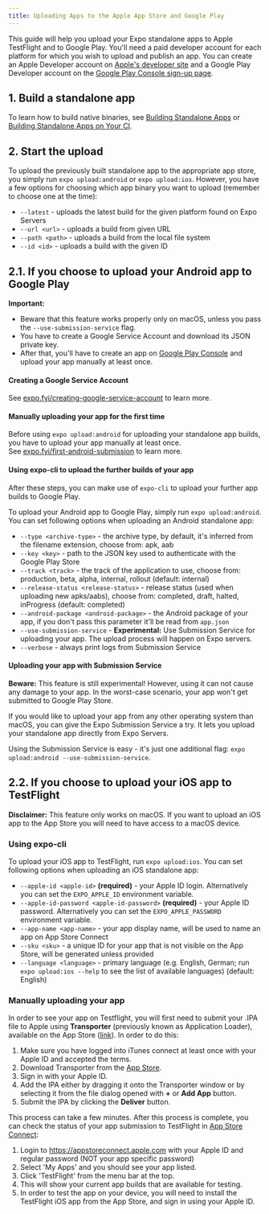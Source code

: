 ```yaml
---
title: Uploading Apps to the Apple App Store and Google Play
---
```


This guide will help you upload your Expo standalone apps to Apple TestFlight and to Google Play.
You'll need a paid developer account for each platform for which you wish to upload and publish an app. You can create an Apple Developer account on [Apple's developer site](https://developer.apple.com/account/) and a Google Play Developer account on the [Google Play Console sign-up page](https://play.google.com/apps/publish/signup/).

## 1. Build a standalone app

To learn how to build native binaries, see [Building Standalone Apps](building-standalone-apps.md) or [Building Standalone Apps on Your CI](turtle-cli.md).

## 2. Start the upload

To upload the previously built standalone app to the appropriate app store, you simply run `expo upload:android` or `expo upload:ios`. However, you have a few options for choosing which app binary you want to upload (remember to choose one at the time):

- `--latest` - uploads the latest build for the given platform found on Expo Servers
- `--url <url>` - uploads a build from given URL
- `--path <path>` - uploads a build from the local file system
- `--id <id>` - uploads a build with the given ID

## 2.1. If you choose to upload your Android app to Google Play

**Important:**

- Beware that this feature works properly only on macOS, unless you pass the `--use-submission-service` flag.
- You have to create a Google Service Account and download its JSON private key.
- After that, you'll have to create an app on [Google Play Console](https://play.google.com/apps/publish/) and upload your app manually at least once.

#### Creating a Google Service Account

See [expo.fyi/creating-google-service-account](https://expo.fyi/creating-google-service-account) to learn more.

#### Manually uploading your app for the first time

Before using `expo upload:android` for uploading your standalone app builds, you have to upload your app manually at least once.<br />
See [expo.fyi/first-android-submission](https://expo.fyi/first-android-submission) to learn more.

#### Using expo-cli to upload the further builds of your app

After these steps, you can make use of `expo-cli` to upload your further app builds to Google Play.

To upload your Android app to Google Play, simply run `expo upload:android`. You can set following options when uploading an Android standalone app:

- `--type <archive-type>` - the archive type, by default, it's inferred from the filename extension, choose from: apk, aab
- `--key <key>` - path to the JSON key used to authenticate with the Google Play Store
- `--track <track>` - the track of the application to use, choose from: production, beta, alpha, internal, rollout (default: internal)
- `--release-status <release-status>` - release status (used when uploading new apks/aabs), choose from: completed, draft, halted, inProgress (default: completed)
- `--android-package <android-package>` - the Android package of your app, if you don't pass this parameter it'll be read from `app.json`
- `--use-submission-service` - **Experimental:** Use Submission Service for uploading your app. The upload process will happen on Expo servers.
- `--verbose` - always print logs from Submission Service

#### Uploading your app with Submission Service

**Beware:** This feature is still experimental! However, using it can not cause any damage to your app. In the worst-case scenario, your app won't get submitted to Google Play Store.

If you would like to upload your app from any other operating system than macOS, you can give the Expo Submission Service a try. It lets you upload your standalone app directly from Expo Servers.

Using the Submission Service is easy - it's just one additional flag: `expo upload:android --use-submission-service`.

## 2.2. If you choose to upload your iOS app to TestFlight

**Disclaimer:** This feature only works on macOS. If you want to upload an iOS app to the App Store you will need to have access to a macOS device.

### Using expo-cli

To upload your iOS app to TestFlight, run `expo upload:ios`. You can set following options when uploading an iOS standalone app:

- `--apple-id <apple-id>` **(required)** - your Apple ID login. Alternatively you can set the `EXPO_APPLE_ID` environment variable.
- `--apple-id-password <apple-id-password>` **(required)** - your Apple ID password. Alternatively you can set the `EXPO_APPLE_PASSWORD` environment variable.
- `--app-name <app-name>` - your app display name, will be used to name an app on App Store Connect
- `--sku <sku>` - a unique ID for your app that is not visible on the App Store, will be generated unless provided
- `--language <language>` - primary language (e.g. English, German; run `expo upload:ios --help` to see the list of available languages) (default: English)

### Manually uploading your app

In order to see your app on Testflight, you will first need to submit your .IPA file to Apple using **Transporter** (previously known as Application Loader), available on the App Store ([link](https://apps.apple.com/app/transporter/id1450874784)). In order to do this:

1. Make sure you have logged into iTunes connect at least once with your Apple ID and accepted the terms.
2. Download Transporter from the [App Store](https://apps.apple.com/app/transporter/id1450874784).
3. Sign in with your Apple ID.
4. Add the IPA either by dragging it onto the Transporter window or by selecting it from the file dialog opened with **+** or **Add App** button.
5. Submit the IPA by clicking the **Deliver** button.

This process can take a few minutes. After this process is complete, you can check the status of your app submission to TestFlight in [App Store Connect](https://appstoreconnect.apple.com):

1. Login to https://appstoreconnect.apple.com with your Apple ID and regular password (NOT your app specific password)
2. Select 'My Apps' and you should see your app listed.
3. Click 'TestFlight' from the menu bar at the top.
4. This will show your current app builds that are available for testing.
5. In order to test the app on your device, you will need to install the TestFlight iOS app from the App Store, and sign in using your Apple ID.
